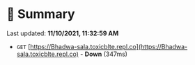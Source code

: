 # 📖 Summary
Last updated: **11/10/2021, 11:32:59 AM**

- `GET` [https://Bhadwa-sala.toxicblte.repl.co](https://Bhadwa-sala.toxicblte.repl.co) - **Down** (347ms)
